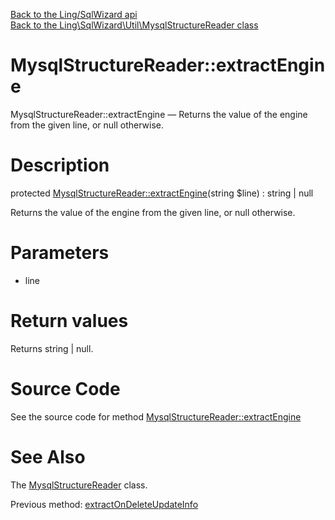 [Back to the Ling/SqlWizard api](https://github.com/lingtalfi/SqlWizard/blob/master/doc/api/Ling/SqlWizard.md)<br>
[Back to the Ling\SqlWizard\Util\MysqlStructureReader class](https://github.com/lingtalfi/SqlWizard/blob/master/doc/api/Ling/SqlWizard/Util/MysqlStructureReader.md)


MysqlStructureReader::extractEngine
================



MysqlStructureReader::extractEngine — Returns the value of the engine from the given line, or null otherwise.




Description
================


protected [MysqlStructureReader::extractEngine](https://github.com/lingtalfi/SqlWizard/blob/master/doc/api/Ling/SqlWizard/Util/MysqlStructureReader/extractEngine.md)(string $line) : string | null




Returns the value of the engine from the given line, or null otherwise.




Parameters
================


- line

    


Return values
================

Returns string | null.








Source Code
===========
See the source code for method [MysqlStructureReader::extractEngine](https://github.com/lingtalfi/SqlWizard/blob/master/Util/MysqlStructureReader.php#L632-L639)


See Also
================

The [MysqlStructureReader](https://github.com/lingtalfi/SqlWizard/blob/master/doc/api/Ling/SqlWizard/Util/MysqlStructureReader.md) class.

Previous method: [extractOnDeleteUpdateInfo](https://github.com/lingtalfi/SqlWizard/blob/master/doc/api/Ling/SqlWizard/Util/MysqlStructureReader/extractOnDeleteUpdateInfo.md)<br>


